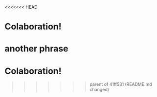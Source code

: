 <<<<<<< HEAD
# Colaboration!

another phrase
=======
# Colaboration!
>>>>>>> parent of 41ff531 (README.md changed)
